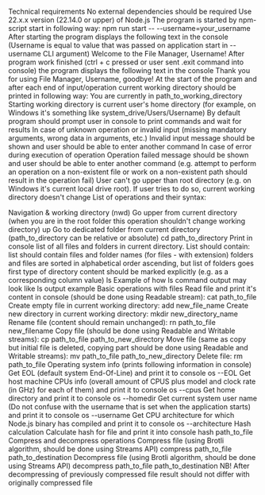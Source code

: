 Technical requirements
No external dependencies should be required
Use 22.x.x version (22.14.0 or upper) of Node.js
The program is started by npm-script start in following way:
npm run start -- --username=your_username
After starting the program displays the following text in the console (Username is equal to value that was passed on application start in --username CLI argument)
Welcome to the File Manager, Username!
After program work finished (ctrl + c pressed or user sent .exit command into console) the program displays the following text in the console
Thank you for using File Manager, Username, goodbye!
At the start of the program and after each end of input/operation current working directory should be printed in following way:
You are currently in path_to_working_directory
Starting working directory is current user's home directory (for example, on Windows it's something like system_drive/Users/Username)
By default program should prompt user in console to print commands and wait for results
In case of unknown operation or invalid input (missing mandatory arguments, wrong data in arguments, etc.) Invalid input message should be shown and user should be able to enter another command
In case of error during execution of operation Operation failed message should be shown and user should be able to enter another command (e.g. attempt to perform an operation on a non-existent file or work on a non-existent path should result in the operation fail)
User can't go upper than root directory (e.g. on Windows it's current local drive root). If user tries to do so, current working directory doesn't change
List of operations and their syntax:

Navigation & working directory (nwd)
Go upper from current directory (when you are in the root folder this operation shouldn't change working directory)
up
Go to dedicated folder from current directory (path_to_directory can be relative or absolute)
cd path_to_directory
Print in console list of all files and folders in current directory. List should contain:
list should contain files and folder names (for files - with extension)
folders and files are sorted in alphabetical order ascending, but list of folders goes first
type of directory content should be marked explicitly (e.g. as a corresponding column value)
ls
Example of how ls command output may look like
ls output example
Basic operations with files
Read file and print it's content in console (should be done using Readable stream):
cat path_to_file
Create empty file in current working directory:
add new_file_name
Create new directory in current working directory:
mkdir new_directory_name
Rename file (content should remain unchanged):
rn path_to_file new_filename
Copy file (should be done using Readable and Writable streams):
cp path_to_file path_to_new_directory
Move file (same as copy but initial file is deleted, copying part should be done using Readable and Writable streams):
mv path_to_file path_to_new_directory
Delete file:
rm path_to_file
Operating system info (prints following information in console)
Get EOL (default system End-Of-Line) and print it to console
os --EOL
Get host machine CPUs info (overall amount of CPUS plus model and clock rate (in GHz) for each of them) and print it to console
os --cpus
Get home directory and print it to console
os --homedir
Get current system user name (Do not confuse with the username that is set when the application starts) and print it to console
os --username
Get CPU architecture for which Node.js binary has compiled and print it to console
os --architecture
Hash calculation
Calculate hash for file and print it into console
hash path_to_file
Compress and decompress operations
Compress file (using Brotli algorithm, should be done using Streams API)
compress path_to_file path_to_destination
Decompress file (using Brotli algorithm, should be done using Streams API)
decompress path_to_file path_to_destination
NB! After decompressing of previously compressed file result should not differ with originally compressed file
